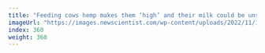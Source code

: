 ```yaml
---
title: "Feeding cows hemp makes them ‘high’ and their milk could be unsafe"
imageUrl: "https://images.newscientist.com/wp-content/uploads/2022/11/14150824/SEI_133595655.jpg?width=600"
index: 360
weight: 360
---
```


